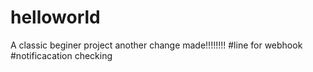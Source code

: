 # helloworld
A classic beginer project
another change made!!!!!!!!
#line for webhook
#notificacation checking
